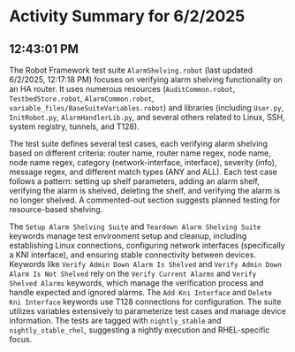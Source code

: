 # Activity Summary for 6/2/2025

## 12:43:01 PM
The Robot Framework test suite `AlarmShelving.robot` (last updated 6/2/2025, 12:17:18 PM) focuses on verifying alarm shelving functionality on an HA router.  It uses numerous resources (`AuditCommon.robot`, `TestbedStore.robot`, `AlarmCommon.robot`, `variable_files/BaseSuiteVariables.robot`) and libraries (including `User.py`, `InitRobot.py`, `AlarmHandlerLib.py`, and several others related to Linux, SSH, system registry, tunnels, and T128).

The test suite defines several test cases, each verifying alarm shelving based on different criteria: router name, router name regex, node name, node name regex, category (network-interface, interface), severity (info), message regex, and different match types (ANY and ALL).  Each test case follows a pattern:  setting up shelf parameters, adding an alarm shelf, verifying the alarm is shelved, deleting the shelf, and verifying the alarm is no longer shelved.  A commented-out section suggests planned testing for resource-based shelving.

The `Setup Alarm Shelving Suite` and `Teardown Alarm Shelving Suite` keywords manage test environment setup and cleanup, including establishing Linux connections, configuring network interfaces (specifically a KNI interface), and ensuring stable connectivity between devices.  Keywords like `Verify Admin Down Alarm Is Shelved` and `Verify Admin Down Alarm Is Not Shelved` rely on the `Verify Current Alarms` and `Verify Shelved Alarms` keywords, which manage the verification process and handle expected and ignored alarms.  The `Add Kni Interface` and `Delete Kni Interface` keywords use T128 connections for configuration.  The suite utilizes variables extensively to parameterize test cases and manage device information. The tests are tagged with `nightly_stable` and `nightly_stable_rhel`, suggesting a nightly execution and RHEL-specific focus.
